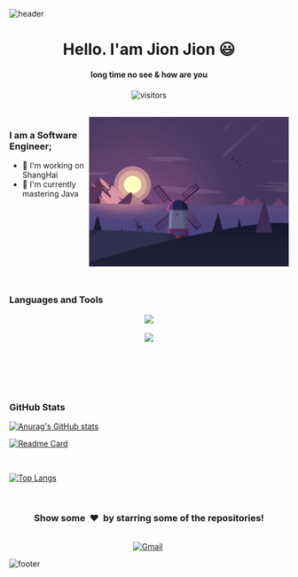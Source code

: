 ![header](https://capsule-render.vercel.app/api?type=waving&color=auto&height=130&section=header)

<p>
  <h1 align="center"><b>Hello. I'am Jion Jion 😃</b></h1>
</p>

<p>
  <h4 align="center"><b>long time no see & how are you </b></h4>
</p>

<p align="center">
    <img align="center" alt="visitors" src="https://profile-counter.glitch.me/jionjion/count.svg" />
</p>


<br>

<img align="right" height="270px" alt="GIF" src="https://raw.githubusercontent.com/jionjion/jionjion/master/assets/images/images-01.gif"/>

### I am a Software Engineer;
- 🔭 I'm working on ShangHai
- 🌱 I'm currently mastering Java


<br>
<br>
<br>
<br>
<br>
<br>
<br>
<br>




### Languages and Tools


<p align="center">
  <a href="https://skillicons.dev">
    <img src="https://skillicons.dev/icons?i=html,css,js,ts,vue,react" />
  </a>
</p>
<p align="center">
  <a href="https://skillicons.dev">
    <img src="https://skillicons.dev/icons?i=java,spring,mysql,python" />
  </a>
</p>


<br>
<br>
<br>
<br>


### GitHub Stats

[![Anurag's GitHub stats](https://github-readme-stats.vercel.app/api?username=jionjion&show_icons=true&theme=dracula)](https://github.com/anuraghazra/github-readme-stats)

[![Readme Card](https://github-readme-stats.vercel.app/api/pin/?username=anuraghazra&repo=github-readme-stats&theme=dracula)](https://github.com/anuraghazra/github-readme-stats)


<br>

[![Top Langs](https://github-readme-stats.vercel.app/api/top-langs/?username=anuraghazra&theme=dracula)](https://github.com/anuraghazra/github-readme-stats)


<br>

<div align="center">
<h3 align="center">Show some &nbsp;❤️&nbsp; by starring some of the repositories!</h3>
</div>


<p align="center">
<br>
<a href="mailto:cybcoder@gmail.com?subject=Hello, Nihat"><img src="https://img.shields.io/badge/gmail-%23D14836.svg?&style=for-the-badge&logo=gmail&logoColor=white" alt="Gmail"/></a>&nbsp;
</p>

![footer](https://capsule-render.vercel.app/api?type=waving&color=auto&height=130&section=footer)

